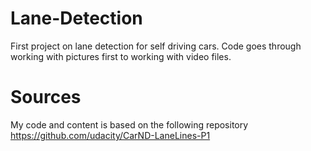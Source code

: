 # Lane-Detection

First project on lane detection for self driving cars. 
Code goes through working with pictures first to working with video files.

# Sources
My code and content is based on the following repository
https://github.com/udacity/CarND-LaneLines-P1

